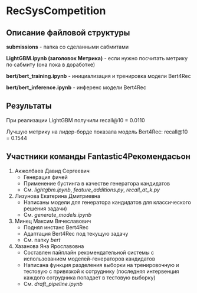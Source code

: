 ﻿# RecSysCompetition
## Описание файловой структуры

**submissions** - папка со сделанными сабмитами

**LightGBM.ipynb (заголовок Метрика)** - если нужно посчитать метрику по сабмиту (она пока в доработке)

**bert/bert_training.ipynb** - инициализация и тренировка модели Bert4Rec

**bert/bert_inference.ipynb** - инференс модели Bert4Rec

## Результаты

При реализации LightGBM получили recall@10 = 0.0110

Лучшую метрику на лидер-борде показала модель Bert4Rec: recall@10 = 0.1544

## Участники команды Fantastic4Рекомендасьон
1. Акжолбаев Давид Сергеевич
   - Генерация фичей
   - Применение бустинга в качестве генератора кандидатов
   - См. _lightgbm.ipynb_, _feature_additions.py_, _recall_at_k.py_
2. Лизунова Екатерина Дмитриевна
   - Написаны модели для генератора кандидатов для классического решения задачи)
   - См. _generate_models.ipynb_
4. Минец Максим Вячеславович
   - Поднял инстанс Bert4Rec
   - Адаптация Bert4Rec под текущую задачу
   - См. папку _bert_
5. Хазанова Яна Ярославовна
   - Составлен пайплайн рекомендательной системы с использованием моделей-генераторов кандидатов 
   - Написана функция разделения выборки на тренировочную и тестовую с привязкой к сотруднику (последняя интервенция каждого сотрудника попадает в тестовую выборку)
   - См. _draft_pipeline.ipynb_
